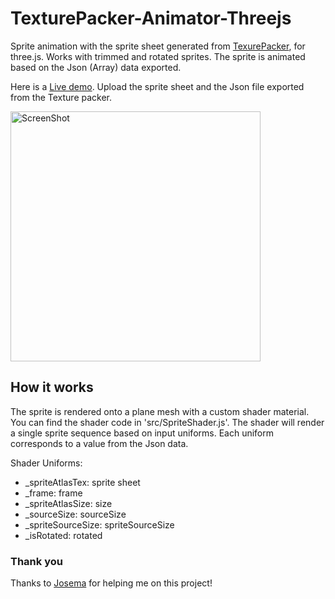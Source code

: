 # TexturePacker-Animator-Threejs
Sprite animation with the sprite sheet generated from [TexurePacker](https://www.codeandweb.com/texturepacker), for three.js. Works with trimmed and rotated sprites. The sprite is animated based on the Json (Array) data exported. 

Here is a [Live demo](https://knowercoder.github.io/TexturePacker-Animator-Threejs/). Upload the sprite sheet and the Json file exported from the Texture packer.

<p align="left">
  <img src="https://github.com/user-attachments/assets/bfeb872d-a83b-46da-8682-e5b0357cf75e" alt="ScreenShot" width="400"/>
</p>

## How it works

The sprite is rendered onto a plane mesh with a custom shader material. You can find the shader code in 'src/SpriteShader.js'. The shader will render a single sprite sequence based on input uniforms. Each uniform corresponds to a value from the Json data.

Shader Uniforms:
- _spriteAtlasTex: sprite sheet
- _frame: frame
- _spriteAtlasSize: size
- _sourceSize: sourceSize
- _spriteSourceSize: spriteSourceSize
- _isRotated: rotated

### Thank you
Thanks to [Josema](https://github.com/Josema) for helping me on this project!


